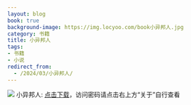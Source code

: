```yaml
---
layout: blog
book: true
background-image: https://img.locyoo.com/book小异邦人.jpg
category: 书籍
title: 小异邦人
tags:
- 书籍
- 小说
redirect_from:
  - /2024/03/小异邦人/
---
```

![](https://img.locyoo.com/book小异邦人.jpg)
小异邦人: <a name = "ref1" href="https://url18.ctfile.com/f/50983618-1320273631-295993?p=3619">点击下载</a>，访问密码请点击右上方“关于”自行查看
